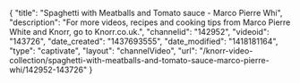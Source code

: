{
    "title": "Spaghetti with Meatballs and Tomato sauce - Marco Pierre Whi",
    "description": "For more videos, recipes and cooking tips from Marco Pierre White and Knorr, go to Knorr.co.uk.",
    "channelid": "142952",
    "videoid": "143726",
    "date_created": "1437693555",
    "date_modified": "1418181164",
    "type": "captivate",
    "layout": "channelVideo",
    "url": "\/knorr-video-collection\/spaghetti-with-meatballs-and-tomato-sauce-marco-pierre-whi\/142952-143726"
}